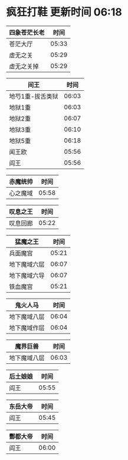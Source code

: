 # 疯狂打鞋 更新时间 06:18

| 四象苍茫长老   | 时间    |
|--------|-------|
| 苍茫大厅 | 05:33 |
| 虚无之关 | 05:29 |
| 虚无之关掉 | 05:29 |

| 间王   | 时间    |
|--------|-------|
| 地芍1重-拔舌类狱 | 06:03 |
| 地狱1重 | 06:03 |
| 地狱2重 | 06:07 |
| 地狱3重 | 06:10 |
| 地狱5重 | 06:18 |
| 闻王欧 | 05:56 |
| 阎王 | 05:56 |

| 赤魔统帅   | 时间    |
|--------|-------|
| 心之魔域 | 05:58 |

| 叹息之王   | 时间    |
|--------|-------|
| 叹息回廊 | 05:22 |

| 猛魔之王   | 时间    |
|--------|-------|
| 兵面魔宫 | 05:21 |
| 地下魔域六层 | 06:07 |
| 地下魔域六导 | 06:07 |
| 铁血魔宫 | 05:21 |

| 鬼火人马   | 时间    |
|--------|-------|
| 地下魔域八层 | 06:04 |
| 地下魔域作层 | 06:04 |

| 魔界巨兽   | 时间    |
|--------|-------|
| 地下魔域八层 | 06:03 |

| 后土娘娘   | 时间    |
|--------|-------|
| 阎王 | 05:55 |

| 东岳大帝   | 时间    |
|--------|-------|
| 阎王 | 05:45 |

| 酆都大帝   | 时间    |
|--------|-------|
| 阎王 | 06:00 |